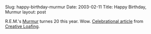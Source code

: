 Slug: happy-birthday-murmur
Date: 2003-02-11
Title: Happy Birthday, Murmur
layout: post

R.E.M.&#39;s <a href="http://www.remhq.com/html/discography/albums/murmur.html">Murmur</a> turnes 20 this year. Wow. <a href="http://charlotte.creativeloafing.com/newsstand/current/news_cover.html">Celebrational article</a> from <a href="http://charlotte.creativeloafing.com/">Creative Loafing</a>.
